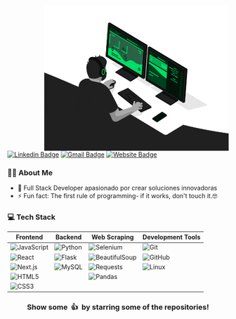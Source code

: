 <div >
<img  align="right"src="/images/developer.gif" alt="Coder GIF" width="420" height="330">

</div>

[![Linkedin Badge](https://img.shields.io/badge/-raulsedano-blue?style=flat-square&logo=Linkedin&logoColor=white)](https://www.linkedin.com/in/raul-sedano-molina-521331167/)
[![Gmail Badge](https://img.shields.io/badge/-raulsedanomolina@gmail.com-c14438?style=flat-square&logo=Gmail&logoColor=white)](mailto:raulsedanomolina@gmail.com)
[![Website Badge](https://img.shields.io/badge/Website-portfolio-blue?style=flat-square)](https://portfolio-one-gray-59.vercel.app/)


### 👨‍💻 About Me

- 🚀 Full Stack Developer apasionado por crear soluciones innovadoras
- ⚡ Fun fact: The first rule of programming- if it works, don't touch it.🤓

### 💻 Tech Stack

| Frontend                                                                                  | Backend                                                                       | Web Scraping                                                                                | Development Tools                                                                              |
| ----------------------------------------------------------------------------------------- | ----------------------------------------------------------------------------- | ------------------------------------------------------------------------------------------- | ---------------------------------------------------------------------------------------------- |
| ![JavaScript](https://img.shields.io/badge/-JavaScript-000000?style=flat&logo=javascript) | ![Python](https://img.shields.io/badge/-Python-000000?style=flat&logo=python) | ![Selenium](https://img.shields.io/badge/-Selenium-000000?style=flat&logo=selenium)         | ![Git](https://img.shields.io/badge/-Git-000000?style=flat&logo=git&logoColor=F05032)          |
| ![React](https://img.shields.io/badge/-React-000000?style=flat&logo=react)                | ![Flask](https://img.shields.io/badge/-Flask-000000?style=flat&logo=flask)    | ![BeautifulSoup](https://img.shields.io/badge/-BeautifulSoup-000000?style=flat&logo=python) | ![GitHub](https://img.shields.io/badge/-GitHub-000000?style=flat&logo=github&logoColor=FFFFFF) |
| ![Next.js](https://img.shields.io/badge/-Next.js-000000?style=flat&logo=next.js)          | ![MySQL](https://img.shields.io/badge/-MySQL-000000?style=flat&logo=mysql)    | ![Requests](https://img.shields.io/badge/-Requests-000000?style=flat&logo=python)           | ![Linux](https://img.shields.io/badge/-Linux-000000?style=flat&logo=linux&logoColor=FCC624)    |
| ![HTML5](https://img.shields.io/badge/-HTML5-000000?style=flat&logo=HTML5)                |                                                                               | ![Pandas](https://img.shields.io/badge/-Pandas-000000?style=flat&logo=pandas)               |                                                                                                |
| ![CSS3](https://img.shields.io/badge/-CSS3-000000?style=flat&logo=CSS3)                   |                                                                               |                                                                                             |                                                                                                |
<div align="center">
  <h3>Show some &nbsp;👍&nbsp; by starring some of the repositories!</h3>
</div>
